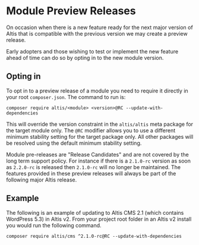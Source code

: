 # Module Preview Releases

On occasion when there is a new feature ready for the next major version of Altis that is compatible with the previous version we
may create a preview release.

Early adopters and those wishing to test or implement the new feature ahead of time can do so by opting in to the new module
version.

## Opting in

To opt in to a preview release of a module you need to require it directly in your root `composer.json`. The command to run is:

```shell
composer require altis/<module> <version>@RC --update-with-dependencies
```

This will override the version constraint in the `altis/altis` meta package for the target module only. The `@RC` modifier allows
you to use a different minimum stability setting for the target package only. All other packages will be resolved using the default
minimum stability setting.

Module pre-releases are "Release Candidates" and are not covered by the long term support policy. For instance if there is
a `2.1.0-rc` version as soon as `2.2.0-rc` is released then `2.1.0-rc` will no longer be maintained. The features provided in these
preview releases will always be part of the following major Altis release.

## Example

The following is an example of updating to Altis CMS 2.1 (which contains WordPress 5.3) in Altis v2. From your project root folder
in an Altis v2 install you would run the following command.

```shell
composer require altis/cms ^2.1.0-rc@RC --update-with-dependencies
```
